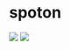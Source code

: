 # spoton
<img src='src/assets/adaptive_screen.png' />

<img src='src/assets/response_to_time.png' />


